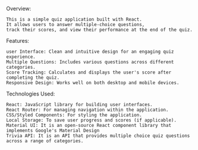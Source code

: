 Overview:

    This is a simple quiz application built with React. 
    It allows users to answer multiple-choice questions, 
    track their scores, and view their performance at the end of the quiz.

Features:

    user Interface: Clean and intuitive design for an engaging quiz experience.
    Multiple Questions: Includes various questions across different categories.
    Score Tracking: Calculates and displays the user's score after completing the quiz.
    Responsive Design: Works well on both desktop and mobile devices.

Technologies Used:

    React: JavaScript library for building user interfaces.
    React Router: For managing navigation within the application.
    CSS/Styled Components: For styling the application.
    Local Storage: To save user progress and scores (if applicable).
    Material UI: It is an open-source React component library that implements Google's Material Design
    Trivia API: It is an API that provides multiple choice quiz questions across a range of categories.
